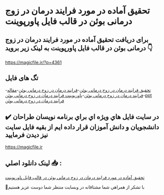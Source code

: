 # تحقیق آماده در مورد فرایند درمان در زوج درمانی بوئن در قالب فایل پاورپوینت

## برای دریافت تحقیق آماده در مورد فرایند درمان در زوج درمانی بوئن در قالب فایل پاورپوینت به لینک زیر بروید 👇

https://magicfile.ir/?p=4361

## تگ های فایل

-[تحقیق فرایند درمان در زوج درمانی بوئن](https://magicfile.ir/product/%d8%aa%d8%ad%d9%82%db%8c%d9%82-%d9%81%d8%b1%d8%a7%db%8c%d9%86%d8%af-%d8%af%d8%b1%d9%85%d8%a7%d9%86-%d8%af%d8%b1-%d8%b2%d9%88%d8%ac-%d8%af%d8%b1%d9%85%d8%a7%d9%86%db%8c-%d8%a8%d9%88%d8%a6%d9%86-%d9%be%d8%a7%d9%88%d8%b1%d9%be%d9%88%db%8c%d9%86%d8%aa/)-[فرایند درمان در زوج درمانی بوئن](https://magicfile.ir/product/%d8%aa%d8%ad%d9%82%db%8c%d9%82-%d9%81%d8%b1%d8%a7%db%8c%d9%86%d8%af-%d8%af%d8%b1%d9%85%d8%a7%d9%86-%d8%af%d8%b1-%d8%b2%d9%88%d8%ac-%d8%af%d8%b1%d9%85%d8%a7%d9%86%db%8c-%d8%a8%d9%88%d8%a6%d9%86-%d9%be%d8%a7%d9%88%d8%b1%d9%be%d9%88%db%8c%d9%86%d8%aa/)-[مقاله فرایند درمان در زوج درمانی بوئن](https://magicfile.ir/product/%d8%aa%d8%ad%d9%82%db%8c%d9%82-%d9%81%d8%b1%d8%a7%db%8c%d9%86%d8%af-%d8%af%d8%b1%d9%85%d8%a7%d9%86-%d8%af%d8%b1-%d8%b2%d9%88%d8%ac-%d8%af%d8%b1%d9%85%d8%a7%d9%86%db%8c-%d8%a8%d9%88%d8%a6%d9%86-%d9%be%d8%a7%d9%88%d8%b1%d9%be%d9%88%db%8c%d9%86%d8%aa/)-[پاورپوینت فرایند درمان در زوج درمانی بوئن](https://magicfile.ir/product/%d8%aa%d8%ad%d9%82%db%8c%d9%82-%d9%81%d8%b1%d8%a7%db%8c%d9%86%d8%af-%d8%af%d8%b1%d9%85%d8%a7%d9%86-%d8%af%d8%b1-%d8%b2%d9%88%d8%ac-%d8%af%d8%b1%d9%85%d8%a7%d9%86%db%8c-%d8%a8%d9%88%d8%a6%d9%86-%d9%be%d8%a7%d9%88%d8%b1%d9%be%d9%88%db%8c%d9%86%d8%aa/)-[ppt فرایند درمان در زوج درمانی بوئن](https://magicfile.ir/product/%d8%aa%d8%ad%d9%82%db%8c%d9%82-%d9%81%d8%b1%d8%a7%db%8c%d9%86%d8%af-%d8%af%d8%b1%d9%85%d8%a7%d9%86-%d8%af%d8%b1-%d8%b2%d9%88%d8%ac-%d8%af%d8%b1%d9%85%d8%a7%d9%86%db%8c-%d8%a8%d9%88%d8%a6%d9%86-%d9%be%d8%a7%d9%88%d8%b1%d9%be%d9%88%db%8c%d9%86%d8%aa/)

## ✔️ در سايت فايل هاي ويژه اي براي برنامه نويسان طراحان دانشجويان و دانش آموزان قرار داده ايم از بقيه فايل سايت نيز ديدن فرماييد

https://magicfile.ir


## لينک دانلود اصلي 📥 :

[تحقیق آماده در مورد فرایند درمان در زوج درمانی بوئن در قالب فایل پاورپوینت](https://magicfile.ir/product/%d8%aa%d8%ad%d9%82%db%8c%d9%82-%d9%81%d8%b1%d8%a7%db%8c%d9%86%d8%af-%d8%af%d8%b1%d9%85%d8%a7%d9%86-%d8%af%d8%b1-%d8%b2%d9%88%d8%ac-%d8%af%d8%b1%d9%85%d8%a7%d9%86%db%8c-%d8%a8%d9%88%d8%a6%d9%86-%d9%be%d8%a7%d9%88%d8%b1%d9%be%d9%88%db%8c%d9%86%d8%aa/) 


🙏با تشکر از همراهي شما مشتاقانه در وبسایت منتظر شما دوست عزیز هستیم

